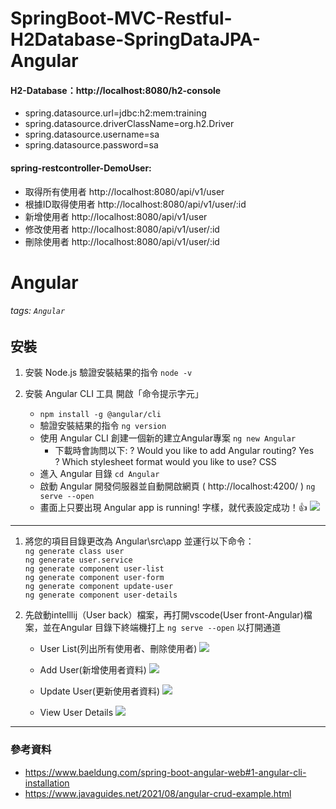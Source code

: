 # SpringBoot-MVC-Restful-H2Database-SpringDataJPA-Angular

#### H2-Database：http://localhost:8080/h2-console
* spring.datasource.url=jdbc:h2:mem:training
* spring.datasource.driverClassName=org.h2.Driver
* spring.datasource.username=sa
* spring.datasource.password=sa

#### spring-restcontroller-DemoUser:

* 取得所有使用者 http://localhost:8080/api/v1/user  
* 根據ID取得使用者 http://localhost:8080/api/v1/user/:id  
* 新增使用者 http://localhost:8080/api/v1/user  
* 修改使用者 http://localhost:8080/api/v1/user/:id  
* 刪除使用者 http://localhost:8080/api/v1/user/:id

# Angular

###### tags: `Angular`

## 安裝
1. 安裝 Node.js
驗證安裝結果的指令 `node -v`


2. 安裝 Angular CLI 工具
開啟「命令提示字元」 
    * `npm install -g @angular/cli`
    * 驗證安裝結果的指令 `ng version`
    * 使用 Angular CLI 創建一個新的建立Angular專案 `ng new Angular`
        * 下載時會詢問以下:
        ? Would you like to add Angular routing? Yes  
? Which stylesheet format would you like to use? CSS
    * 進入 Angular 目錄 `cd Angular`
    * 啟動 Angular 開發伺服器並自動開啟網頁 ( http://localhost:4200/ ) `ng serve --open`
    * 畫面上只要出現 Angular app is running! 字樣，就代表設定成功！👍
    ![](https://i.imgur.com/HOGgBXS.png)

---
1. 將您的項目目錄更改為 Angular\src\app 並運行以下命令：  
    `ng generate class user`  
    `ng generate user.service`  
    `ng generate component user-list`  
    `ng generate component user-form`  
    `ng generate component update-user`  
    `ng generate component user-details`  

2.  先啟動intelllij（User back）檔案，再打開vscode(User front-Angular)檔案，並在Angular 目錄下終端機打上 `ng serve --open` 以打開通道

    * User List(列出所有使用者、刪除使用者)
    ![](https://i.imgur.com/gVf1al4.png)

    * Add User(新增使用者資料)
    ![](https://i.imgur.com/BfTSqs9.png)

    * Update User(更新使用者資料)
    ![](https://i.imgur.com/srhE6sB.png)

    * View User Details
    ![](https://i.imgur.com/rAgyyfY.png)


---
### 參考資料
* https://www.baeldung.com/spring-boot-angular-web#1-angular-cli-installation
* https://www.javaguides.net/2021/08/angular-crud-example.html
